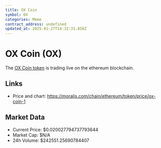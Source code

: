```yaml
---
title: OX Coin
symbol: OX
categories: Meme
contract_address: undefined
updated_at: 2025-01-27T14:32:31.856Z
---
```


# OX Coin (OX)
The [OX Coin token](https://moralis.com/chain/ethereum/token/price/ox-coin-1) is trading live on the ethereum blockchain.

## Links
- Price and chart: https://moralis.com/chain/ethereum/token/price/ox-coin-1

## Market Data
- Current Price: $0.020027794737793644
- Market Cap: $N/A
- 24h Volume: $242551.25690784407

